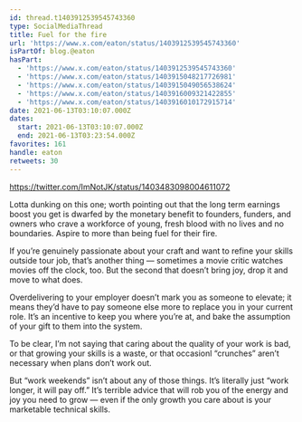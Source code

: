 ```yaml
---
id: thread.t1403912539545743360
type: SocialMediaThread
title: Fuel for the fire
url: 'https://www.x.com/eaton/status/1403912539545743360'
isPartOf: blog.@eaton
hasPart:
  - 'https://www.x.com/eaton/status/1403912539545743360'
  - 'https://www.x.com/eaton/status/1403915048217726981'
  - 'https://www.x.com/eaton/status/1403915049056538624'
  - 'https://www.x.com/eaton/status/1403916009321422855'
  - 'https://www.x.com/eaton/status/1403916010172915714'
date: 2021-06-13T03:10:07.000Z
dates:
  start: 2021-06-13T03:10:07.000Z
  end: 2021-06-13T03:23:54.000Z
favorites: 161
handle: eaton
retweets: 30
---
```

https://twitter.com/ImNotJK/status/1403483098004611072

Lotta dunking on this one; worth pointing out that the long term earnings boost you get is dwarfed by the monetary benefit to founders, funders, and owners who crave a workforce of young, fresh blood with no lives and no boundaries. Aspire to more than being fuel for their fire.

If you’re genuinely passionate about your craft and want to refine your skills outside tour job, that’s another thing — sometimes a movie critic watches movies off the clock, too. But the second that doesn’t bring joy, drop it and move to what does.

Overdelivering to your employer doesn’t mark you as someone to elevate; it means they’d have to pay someone else more to replace you in your current role. It’s an incentive to keep you where you’re at, and bake the assumption of your gift to them into the system.

To be clear, I’m not saying that caring about the quality of your work is bad, or that growing your skills is a waste, or that occasionl “crunches” aren’t necessary when plans don’t work out.

But “work weekends” isn’t about any of those things. It’s literally just “work longer, it will pay off.” It’s terrible advice that will rob you of the energy and joy you need to grow — even if the only growth you care about is your marketable technical skills.
